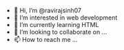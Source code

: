 - 👋 Hi, I’m @ravirajsinh07
- 👀 I’m interested in web development
- 🌱 I’m currently learning HTML
- 💞️ I’m looking to collaborate on ...
- 📫 How to reach me ...

<!---
ravirajsinh07/ravirajsinh07 is a ✨ special ✨ repository because its `README.md` (this file) appears on your GitHub profile.
You can click the Preview link to take a look at your changes.
--->
